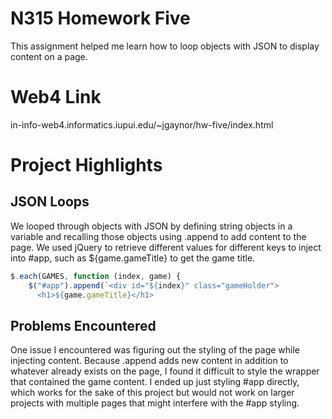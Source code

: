 # N315 Homework Five

This assignment helped me learn how to loop objects with JSON to display content on a page.

# Web4 Link

in-info-web4.informatics.iupui.edu/~jgaynor/hw-five/index.html

# Project Highlights

## JSON Loops

We looped through objects with JSON by defining string objects in a variable and recalling those objects using .append to add content to the page. We used jQuery to retrieve different values for different keys to inject into #app, such as ${game.gameTitle} to get the game title.

```javascript
$.each(GAMES, function (index, game) {
    $("#app").append(`<div id="${index}" class="gameHolder">
      <h1>${game.gameTitle}</h1>
```

## Problems Encountered

One issue I encountered was figuring out the styling of the page while injecting content. Because .append adds new content in addition to whatever already exists on the page, I found it difficult to style the wrapper that contained the game content. I ended up just styling #app directly, which works for the sake of this project but would not work on larger projects with multiple pages that might interfere with the #app styling.
